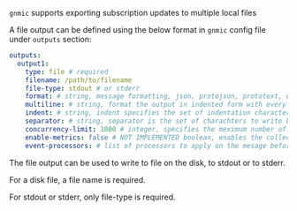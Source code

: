 `gnmic` supports exporting subscription updates to multiple local files

A file output can be defined using the below format in `gnmic` config file under `outputs` section:

```yaml
outputs:
  output1:
    type: file # required
    filename: /path/to/filename
    file-type: stdout # or stderr
    format: # string, message formatting, json, protojson, prototext, event
    multiline: # string, format the output in indented form with every element on a new line.
    indent: # string, indent specifies the set of indentation characters to use in a multiline formatted output
    separator: # string, separator is the set of charachters to write between messages, defaults to new line
    concurrency-limit: 1000 # integer, specifies the meximum number of allowed concurrent file writes
    enable-metrics: false # NOT IMPLEMENTED boolean, enables the collection and export (via prometheus) of output specific metrics
    event-processors: # list of processors to apply on the mesage before writing

```

The file output can be used to write to file on the disk, to stdout or to stderr.

For a disk file, a file name is required.

For stdout or stderr, only file-type is required.
